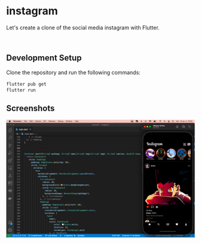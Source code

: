 # instagram

Let's create a clone of the social media instagram  with Flutter.

<br>

## Development Setup
Clone the repository and run the following commands:
```
flutter pub get
flutter run
```

## Screenshots
<img src="images/instagram.png" />
